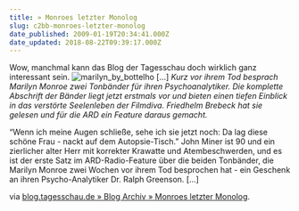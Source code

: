 ```yaml
---
title: » Monroes letzter Monolog
slug: c2bb-monroes-letzter-monolog
date_published: 2009-01-19T20:34:41.000Z
date_updated: 2018-08-22T09:39:17.000Z
---
```


Wow, manchmal kann das Blog der Tagesschau doch wirklich ganz interessant sein.
![marilyn_by_bottelho](//picdump.thafaker.de/2009/01/marilyn_by_bottelho-300x182.jpg)
[...] *Kurz vor ihrem Tod besprach Marilyn Monroe zwei Tonbänder für ihren Psychoanalytiker. Die komplette Abschrift der Bänder liegt jetzt erstmals vor und bieten einen tiefen Einblick in das verstörte Seelenleben der Filmdiva. Friedhelm Brebeck hat sie gelesen und für die ARD ein Feature daraus gemacht.*

“Wenn ich meine Augen schließe, sehe ich sie jetzt noch: Da lag diese schöne Frau - nackt auf dem Autopsie-Tisch.” John Miner ist 90 und ein zierlicher alter Herr mit korrekter Krawatte und Atembeschwerden, und es ist der erste Satz im ARD-Radio-Feature über die beiden Tonbänder, die Marilyn Monroe zwei Wochen vor ihrem Tod besprochen hat - ein Geschenk an ihren Psycho-Analytiker Dr. Ralph Greenson. [...]

via [blog.tagesschau.de » Blog Archiv » Monroes letzter Monolog](http://blog.tagesschau.de/?p=4833).
